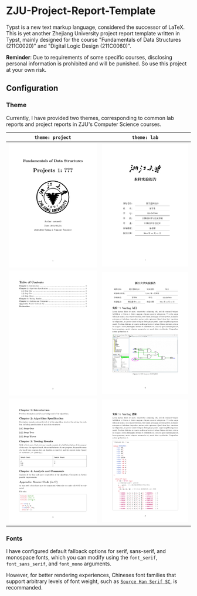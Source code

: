 # ZJU-Project-Report-Template

Typst is a new text markup language, considered the successor of LaTeX. This is yet another Zhejiang University project report template written in Typst, mainly designed for the course "Fundamentals of Data Structures (211C0020)" and "Digital Logic Design	(211C0060)".

**Reminder**: Due to requirements of some specific courses, disclosing personal information is prohibited and will be punished. So use this project at your own risk.

## Configuration

### Theme

Currently, I have provided two themes, corresponding to common lab reports and project reports in ZJU's Computer Science courses.

|          `theme: project`           |            `theme: lab`            |
| :---------------------------------: | :--------------------------------: |
| ![](./screenshots/fds_report_1.png) | ![](./screenshots/dd_report_1.png) |
| ![](./screenshots/fds_report_2.png) | ![](./screenshots/dd_report_2.png) |
| ![](./screenshots/fds_report_3.png) | ![](./screenshots/dd_report_3.png) |

### Fonts

I have configured default fallback options for serif, sans-serif, and monospace fonts, which you can modify using the `font_serif`, `font_sans_serif`, and `font_mono` arguments.

However, for better rendering experiences, Chineses font families that support arbitrary levels of font weight, such as [`Source Han Serif SC`](https://github.com/adobe-fonts/source-han-serif/releases/tag/2.002R), is recommanded.
